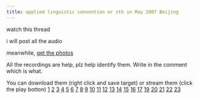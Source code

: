 ```yaml
---
title: applied linguistic convention or sth in May 2007 Beijing
---
```


<p>watch this thread</p>

<p>i will post all the audio</p>

<p>meanwhile, <a href="http://zhaopian.rijiben.org/v/bxy/20070518-daxing.mp3">get the photos</a></p>

<p>All the recordings are help, plz help identify them. Write in the comment which is what.</p>

<p>You can download them (right click and save target) or stream them (click the play botton)
<a href="http://www.archive.org/download/rijiben.org/yingyu/celea-20070528-01.mp3">1</a>
<a href="http://www.archive.org/download/rijiben.org/yingyu/celea-20070528-02.mp3">2</a>
<a href="http://www.archive.org/download/rijiben.org/yingyu/celea-20070528-03.mp3">3</a>
<a href="http://www.archive.org/download/rijiben.org/yingyu/celea-20070528-04.mp3">4</a>
<a href="http://www.archive.org/download/rijiben.org/yingyu/celea-20070528-05.mp3">5</a>
<a href="http://www.archive.org/download/rijiben.org/yingyu/celea-20070528-06.mp3">6</a>
<a href="http://www.archive.org/download/rijiben.org/yingyu/celea-20070528-07.mp3">7</a>
<a href="http://www.archive.org/download/rijiben.org/yingyu/celea-20070528-08.mp3">8</a>
<a href="http://www.archive.org/download/rijiben.org/yingyu/celea-20070528-09.mp3">9</a>
<a href="http://www.archive.org/download/rijiben.org/yingyu/celea-20070528-10.mp3">10</a>
<a href="http://www.archive.org/download/rijiben.org/yingyu/celea-20070528-11.mp3">11</a>
<a href="http://www.archive.org/download/rijiben.org/yingyu/celea-20070528-12.mp3">12</a>
<a href="http://www.archive.org/download/rijiben.org/yingyu/celea-20070528-13.mp3">13</a>
<a href="http://www.archive.org/download/rijiben.org/yingyu/celea-20070528-14.mp3">14</a>
<a href="http://www.archive.org/download/rijiben.org/yingyu/celea-20070528-15.mp3">15</a>
<a href="http://www.archive.org/download/rijiben.org/yingyu/celea-20070528-16.mp3">16</a>
<a href="http://www.archive.org/download/rijiben.org/yingyu/celea-20070528-17.mp3">17</a>
<a href="http://www.archive.org/download/rijiben.org/yingyu/celea-20070528-19.mp3">19</a>
<a href="http://www.archive.org/download/rijiben.org/yingyu/celea-20070528-20.mp3">20</a>
<a href="http://www.archive.org/download/rijiben.org/yingyu/celea-20070528-21.mp3">21</a>
<a href="http://www.archive.org/download/rijiben.org/yingyu/celea-20070528-22.mp3">22</a>
<a href="http://www.archive.org/download/rijiben.org/yingyu/celea-20070528-23.mp3">23</a></p>
